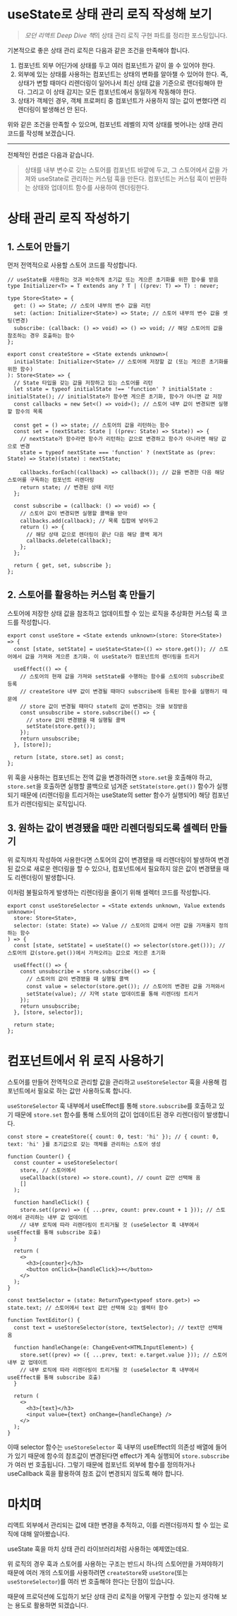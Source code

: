 # useState로 상태 관리 로직 작성해 보기

> *모던 리액트 Deep Dive 책*의 상태 관리 로직 구현 파트를 정리한 포스팅입니다.

기본적으로 좋은 상태 관리 로직은 다음과 같은 조건을 만족해야 합니다.

1. 컴포넌트 외부 어딘가에 상태를 두고 여러 컴포넌트가 같이 쓸 수 있어야 한다.
2. 외부에 있는 상태를 사용하는 컴포넌트는 상태의 변화를 알아챌 수 있어야 한다. 즉, 상태가 변할 때마다 리렌더링이 일어나서 최신 상태 값을 기준으로 렌더링해야 한다. 그리고 이 상태 감지는 모든 컴포넌트에서 동일하게 작동해야 한다.
3. 상태가 객체인 경우, 객체 프로퍼티 중 컴포넌트가 사용하지 않는 값이 변했다면 리렌더링이 발생해선 안 된다.

위와 같은 조건을 만족할 수 있으며, 컴포넌트 레벨의 지역 상태를 벗어나는 상태 관리 코드를 작성해 보겠습니다.

---

전체적인 컨셉은 다음과 같습니다.

> 상태를 내부 변수로 갖는 스토어를 컴포넌트 바깥에 두고, 그 스토어에서 값을 가져와 useState로 관리하는 커스텀 훅을 만든다.
> 컴포넌트는 커스텀 훅이 반환하는 상태와 업데이트 함수를 사용하여 렌더링한다.

# 상태 관리 로직 작성하기

## 1. 스토어 만들기

먼저 전역적으로 사용할 스토어 코드를 작성합니다.

```tsx
// useState를 사용하는 것과 비슷하게 초기값 또는 게으른 초기화를 위한 함수를 받음
type Initializer<T> = T extends any ? T | ((prev: T) => T) : never;

type Store<State> = {
  get: () => State; // 스토어 내부의 변수 값을 리턴
  set: (action: Initializer<State>) => State; // 스토어 내부의 변수 값을 셋팅(변경)
  subscribe: (callback: () => void) => () => void; // 해당 스토어의 값을 참조하는 경우 호출하는 함수
};

export const createStore = <State extends unknown>(
  initialState: Initializer<State> // 스토어에 저장할 값 (또는 게으른 초기화를 위한 함수)
): Store<State> => {
  // State 타입을 갖는 값을 저장하고 있는 스토어를 리턴
  let state = typeof initialState !== 'function' ? initialState : initialState(); // initialState가 함수면 게으른 초기화, 함수가 아니면 값 저장
  const callbacks = new Set<() => void>(); // 스토어 내부 값이 변경되면 실행할 함수의 목록

  const get = () => state; // 스토어의 값을 리턴하는 함수
  const set = (nextState: State | ((prev: State) => State)) => {
    // nextState가 함수라면 함수가 리턴하는 값으로 변경하고 함수가 아니라면 해당 값으로 변경
    state = typeof nextState === 'function' ? (nextState as (prev: State) => State)(state) : nextState;

    callbacks.forEach((callback) => callback()); // 값을 변경한 다음 해당 스토어를 구독하는 컴포넌트 리렌더링
    return state; // 변경된 상태 리턴
  };

  const subscribe = (callback: () => void) => {
    // 스토어 값이 변경되면 실행할 콜백을 받아
    callbacks.add(callback); // 목록 집합에 넣어두고
    return () => {
      // 해당 상태 값으로 렌더링이 끝난 다음 해당 콜백 제거
      callbacks.delete(callback);
    };
  };

  return { get, set, subscribe };
};
```

## 2. 스토어를 활용하는 커스텀 훅 만들기

스토어에 저장한 상태 값을 참조하고 업데이트할 수 있는 로직을 추상화한 커스텀 훅 코드를 작성합니다.

```tsx
export const useStore = <State extends unknown>(store: Store<State>) => {
  const [state, setState] = useState<State>(() => store.get()); // 스토어에서 값을 가져와 게으른 초기화. 이 useState가 컴포넌트의 렌더링을 트리거

  useEffect(() => {
    // 스토어의 현재 값을 가져와 setState를 수행하는 함수를 스토어의 subscribe로 등록
    // createStore 내부 값이 변경될 때마다 subscribe에 등록된 함수를 실행하기 때문에
    // store 값이 변경될 때마다 state의 값이 변경되는 것을 보장받음
    const unsubscribe = store.subscribe(() => {
      // store 값이 변경됐을 때 실행될 콜백
      setState(store.get());
    });
    return unsubscribe;
  }, [store]);

  return [state, store.set] as const;
};
```

위 훅을 사용하는 컴포넌트는 전역 값을 변경하려면 `store.set`을 호출해야 하고, `store.set`을 호출하면 실행할 콜백으로 넘겨준 `setState(store.get())` 함수가 실행되기 때문에 (리렌더링을 트리거하는 useState의 setter 함수가 실행되어) 해당 컴포넌트가 리렌더링되는 로직입니다.

## 3. 원하는 값이 변경됐을 때만 리렌더링되도록 셀렉터 만들기

위 로직까지 작성하여 사용한다면 스토어의 값이 변경됐을 때 리렌더링이 발생하여 변경된 값으로 새로운 렌더링을 할 수 있으나, 컴포넌트에서 필요하지 않은 값이 변경됐을 때도 리렌더링이 발생합니다.

이처럼 불필요하게 발생하는 리렌더링을 줄이기 위해 셀렉터 코드를 작성합니다.

```tsx
export const useStoreSelector = <State extends unknown, Value extends unknown>(
  store: Store<State>,
  selector: (state: State) => Value // 스토어의 값에서 어떤 값을 가져올지 정의하는 함수
) => {
  const [state, setState] = useState(() => selector(store.get())); // 스토어의 값(store.get())에서 가져오려는 값으로 게으른 초기화

  useEffect(() => {
    const unsubscribe = store.subscribe(() => {
      // 스토어의 값이 변경됐을 때 실행될 콜백
      const value = selector(store.get()); // 스토어의 변경된 값을 가져와서
      setState(value); // 지역 state 업데이트를 통해 리렌더링 트리거
    });
    return unsubscribe;
  }, [store, selector]);

  return state;
};
```

# 컴포넌트에서 위 로직 사용하기

스토어를 만들어 전역적으로 관리할 값을 관리하고 `useStoreSelector` 훅을 사용해 컴포넌트에서 필요로 하는 값만 사용하도록 합니다.

`useStoreSelector` 훅 내부에서 useEffect를 통해 `store.subscribe`를 호출하고 있기 때문에 `store.set` 함수를 통해 스토어의 값이 업데이트된 경우 리렌더링이 발생합니다.

```tsx
const store = createStore({ count: 0, test: 'hi' }); // { count: 0, text: 'hi' }를 초기값으로 갖는 객체를 관리하는 스토어 생성

function Counter() {
  const counter = useStoreSelector(
    store, // 스토어에서
    useCallback((store) => store.count), // count 값만 선택해 옴
    []
  );

  function handleClick() {
    store.set((prev) => ({ ...prev, count: prev.count + 1 })); // 스토어에서 관리하는 내부 값 업데이트
    // 내부 로직에 따라 리렌더링이 트리거될 것 (useSelector 훅 내부에서 useEffect를 통해 subscribe 호출)
  }

  return (
    <>
      <h3>{counter}</h3>
      <button onClick={handleClick}>+</button>
    </>
  );
}

const textSelector = (state: ReturnType<typeof store.get>) => state.text; // 스토어에서 text 값만 선택해 오는 셀렉터 함수

function TextEditor() {
  const text = useStoreSelector(store, textSelector); // text만 선택해 옴

  function handleChange(e: ChangeEvent<HTMLInputElement>) {
    store.set((prev) => ({ ...prev, text: e.target.value })); // 스토어 내부 값 업데이트
    // 내부 로직에 따라 리렌더링이 트리거될 것 (useSelector 훅 내부에서 useEffect를 통해 subscribe 호출)
  }

  return (
    <>
      <h3>{text}</h3>
      <input value={text} onChange={handleChange} />
    </>
  );
}
```

이때 selector 함수는 `useStoreSelector` 훅 내부의 useEffect의 의존성 배열에 들어가 있기 때문에 함수의 참조값이 변경된다면 effect가 계속 실행되어 `store.subscribe`가 여러 번 호출됩니다. 그렇기 때문에 컴포넌트 외부에 함수를 정의하거나 useCallback 훅을 활용하여 참조 값이 변경되지 않도록 해야 합니다.

# 마치며

리액트 외부에서 관리되는 값에 대한 변경을 추적하고, 이를 리렌더링까지 할 수 있는 로직에 대해 알아봤습니다.

useState 훅을 마치 상태 관리 라이브러리처럼 사용하는 예제였는데요.

위 로직의 경우 훅과 스토어를 사용하는 구조는 반드시 하나의 스토어만을 가져야하기 때문에 여러 개의 스토어를 사용하려면 `createStore`와 `useStore`(또는 `useStoreSelector`)를 여러 번 호출해야 한다는 단점이 있습니다.

때문에 프로덕션에 도입하기 보단 상태 관리 로직을 어떻게 구현할 수 있는지 생각해 보는 용도로 활용하면 되겠습니다.
